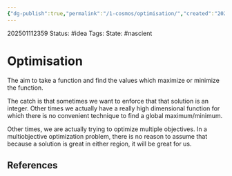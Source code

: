 ```yaml
---
{"dg-publish":true,"permalink":"/1-cosmos/optimisation/","created":"2025-01-22T11:17:13.921-05:00","updated":"2025-01-12T00:02:59.652-05:00"}
---
```


202501112359
Status: #idea
Tags: 
State: #nascient
# Optimisation

The aim to take a function and find the values which maximize or minimize the function.

The catch is that sometimes we want to enforce that that solution is an integer. Other times we actually have a really high dimensional function for which there is no convenient technique to find a global maximum/minimum.

Other times, we are actually trying to optimize multiple objectives. In a multiobjective optimization problem, there is no reason to assume that because a solution is great in either region, it will be great for us.


## References
